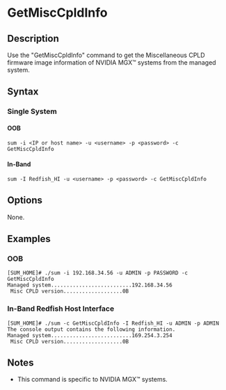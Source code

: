 # GetMiscCpldInfo

## Description

Use the "GetMiscCpldInfo" command to get the Miscellaneous CPLD firmware image information of NVIDIA MGX™ systems from the managed system.

## Syntax

### Single System

#### OOB
```
sum -i <IP or host name> -u <username> -p <password> -c GetMiscCpldInfo
```

#### In-Band
```
sum -I Redfish_HI -u <username> -p <password> -c GetMiscCpldInfo
```

## Options

None.

## Examples

### OOB
```
[SUM_HOME]# ./sum -i 192.168.34.56 -u ADMIN -p PASSWORD -c GetMiscCpldInfo
Managed system..........................192.168.34.56
 Misc CPLD version...................0B
```

### In-Band Redfish Host Interface
```
[SUM_HOME]# ./sum -c GetMiscCpldInfo -I Redfish_HI -u ADMIN -p ADMIN
The console output contains the following information.
Managed system..........................169.254.3.254
 Misc CPLD version...................0B
```

## Notes

- This command is specific to NVIDIA MGX™ systems.
